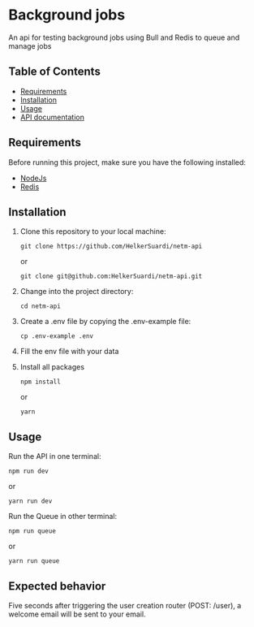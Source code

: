 # Background jobs

An api for testing background jobs using Bull and Redis to queue and manage jobs

## Table of Contents

- [Requirements](#requirements)
- [Installation](#installation)
- [Usage](#usage)
- [API documentation](#documentation)

## Requirements

Before running this project, make sure you have the following installed:

- [NodeJs](https://nodejs.org)
- [Redis](https://redis.io/docs/getting-started/installation)

## Installation

1. Clone this repository to your local machine:

   ```
   git clone https://github.com/HelkerSuardi/netm-api
   ```
   or

   ```
   git clone git@github.com:HelkerSuardi/netm-api.git
   ```

2. Change into the project directory:

   ```
   cd netm-api
   ```
3. Create a .env file by copying the .env-example file:

   ```
   cp .env-example .env
   ```
4. Fill the env file with your data

3. Install all packages

   ```
   npm install
   ```
    or
   ```
   yarn
   ```
## Usage
Run the API in one terminal:
```
npm run dev
```
or
```
yarn run dev
```

Run the Queue in other terminal:
```
npm run queue
```
or
```
yarn run queue
```
## Expected behavior
Five seconds after triggering the user creation router (POST: /user), a welcome email will be sent to your email.